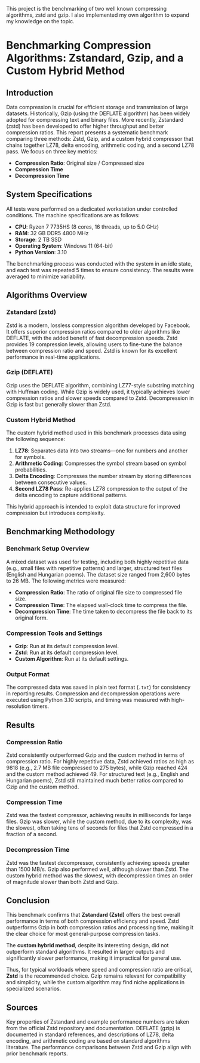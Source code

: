 This project is the benchmarking of two well known compressing algorithms, zstd and gzip. I also implemented my own algorithm to expand my knowledge on the topic.  

# Benchmarking Compression Algorithms: Zstandard, Gzip, and a Custom Hybrid Method

## Introduction

Data compression is crucial for efficient storage and transmission of large datasets. Historically, Gzip (using the DEFLATE algorithm) has been widely adopted for compressing text and binary files. More recently, Zstandard (zstd) has been developed to offer higher throughput and better compression ratios. This report presents a systematic benchmark comparing three methods: Zstd, Gzip, and a custom hybrid compressor that chains together LZ78, delta encoding, arithmetic coding, and a second LZ78 pass. We focus on three key metrics:

- **Compression Ratio**: Original size / Compressed size
- **Compression Time**
- **Decompression Time**

## System Specifications

All tests were performed on a dedicated workstation under controlled conditions. The machine specifications are as follows:

- **CPU**: Ryzen 7 7735HS (8 cores, 16 threads, up to 5.0 GHz)
- **RAM**: 32 GB DDR5 4800 MHz
- **Storage**: 2 TB SSD
- **Operating System**: Windows 11 (64-bit)
- **Python Version**: 3.10

The benchmarking process was conducted with the system in an idle state, and each test was repeated 5 times to ensure consistency. The results were averaged to minimize variability.

## Algorithms Overview

### Zstandard (zstd)

Zstd is a modern, lossless compression algorithm developed by Facebook. It offers superior compression ratios compared to older algorithms like DEFLATE, with the added benefit of fast decompression speeds. Zstd provides 19 compression levels, allowing users to fine-tune the balance between compression ratio and speed. Zstd is known for its excellent performance in real-time applications.

### Gzip (DEFLATE)

Gzip uses the DEFLATE algorithm, combining LZ77-style substring matching with Huffman coding. While Gzip is widely used, it typically achieves lower compression ratios and slower speeds compared to Zstd. Decompression in Gzip is fast but generally slower than Zstd.

### Custom Hybrid Method

The custom hybrid method used in this benchmark processes data using the following sequence:

1. **LZ78**: Separates data into two streams—one for numbers and another for symbols.
2. **Arithmetic Coding**: Compresses the symbol stream based on symbol probabilities.
3. **Delta Encoding**: Compresses the number stream by storing differences between consecutive values.
4. **Second LZ78 Pass**: Re-applies LZ78 compression to the output of the delta encoding to capture additional patterns.

This hybrid approach is intended to exploit data structure for improved compression but introduces complexity.

## Benchmarking Methodology

### Benchmark Setup Overview

A mixed dataset was used for testing, including both highly repetitive data (e.g., small files with repetitive patterns) and larger, structured text files (English and Hungarian poems). The dataset size ranged from 2,600 bytes to 26 MB. The following metrics were measured:

- **Compression Ratio**: The ratio of original file size to compressed file size.
- **Compression Time**: The elapsed wall-clock time to compress the file.
- **Decompression Time**: The time taken to decompress the file back to its original form.

### Compression Tools and Settings

- **Gzip**: Run at its default compression level.
- **Zstd**: Run at its default compression level.
- **Custom Algorithm**: Run at its default settings.

### Output Format

The compressed data was saved in plain text format (`.txt`) for consistency in reporting results. Compression and decompression operations were executed using Python 3.10 scripts, and timing was measured with high-resolution timers.

## Results

### Compression Ratio

Zstd consistently outperformed Gzip and the custom method in terms of compression ratio. For highly repetitive data, Zstd achieved ratios as high as 9818 (e.g., 2.7 MB file compressed to 275 bytes), while Gzip reached 424 and the custom method achieved 49. For structured text (e.g., English and Hungarian poems), Zstd still maintained much better ratios compared to Gzip and the custom method.

### Compression Time

Zstd was the fastest compressor, achieving results in milliseconds for large files. Gzip was slower, while the custom method, due to its complexity, was the slowest, often taking tens of seconds for files that Zstd compressed in a fraction of a second.

### Decompression Time

Zstd was the fastest decompressor, consistently achieving speeds greater than 1500 MB/s. Gzip also performed well, although slower than Zstd. The custom hybrid method was the slowest, with decompression times an order of magnitude slower than both Zstd and Gzip.

## Conclusion

This benchmark confirms that **Zstandard (Zstd)** offers the best overall performance in terms of both compression efficiency and speed. Zstd outperforms Gzip in both compression ratios and processing time, making it the clear choice for most general-purpose compression tasks. 

The **custom hybrid method**, despite its interesting design, did not outperform standard algorithms. It resulted in larger outputs and significantly slower performance, making it impractical for general use.

Thus, for typical workloads where speed and compression ratio are critical, **Zstd** is the recommended choice. Gzip remains relevant for compatibility and simplicity, while the custom algorithm may find niche applications in specialized scenarios.

## Sources

Key properties of Zstandard and example performance numbers are taken from the official Zstd repository and documentation. DEFLATE (gzip) is documented in standard references, and descriptions of LZ78, delta encoding, and arithmetic coding are based on standard algorithms literature. The performance comparisons between Zstd and Gzip align with prior benchmark reports.
